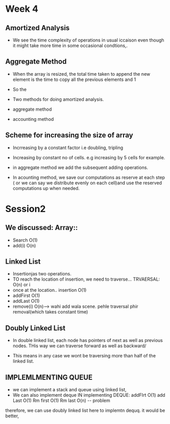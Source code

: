 # Week 4

## Amortized Analysis

- We see the time complexity of operations in usual iccaison even though it might take more time in some occasional condtions,.

## Aggregate Method

- When the array is resized, the total time taken to append the new element is the time to copy all the previous elements and 1

- So the

- Two methods for doing amortized analysis.
- aggregate method
- accounting method

## Scheme for increasing the size of array

- Incrreasing by a constant factor i.e doubling, tripling
- Increasing by constant no of cells. e.g increasing by 5 cells for example.

- in aggregate method we add the subsequent adding operations.
- In acounting method, we save our computations as reserve at each step ( or we can say we distribute evenly on each cell)and use the reserved computations up when needed.

# Session2

## We discussed: Array::

- Search O(1)
- add(i) O(n)

## Linked List

- Insertionjas two operations.
- TO reach the location of insertion, we need to traverse... TRVAERSAL: O(n) or i
- once at the location.. insertion O(1)
- addFirst O(1)
- addLast O(1)
- remove(i) O(n)--> wahi add wala scene. pehle traversal phir removal(which takes constant time)

## Doubly Linked List

- In double linked list, each node has pointers of next as well as previous nodes. THis way we can traverse forward as well as backward/

- This means in any case we wont be traversing more than half of the linked list.

## IMPLEMLMENTING QUEUE

- we can implement a stack and queue using linked list,
- We can also implement deque
  IN implementing DEQUE:
  addFIrt O(1)
  add Last O(1)
  Rm first O(1)
  Rm last O(n) -- problem

therefore, we can use doubly linked list here to implemtn dequq. it would be better,
